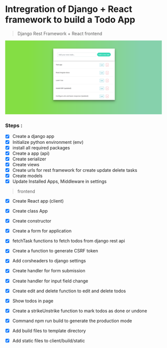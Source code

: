 # Intregration of Django + React framework to build a Todo App

> Django Rest Framework + React frontend

![Screenshots](/screenshot.png)

### Steps :

- [x] Create a django app
- [x] Initialize python environment (env)
- [x] install all required packages
- [x] Create a app (api)
- [x] Create serializer
- [x] Create views
- [x] Create urls for rest framework for create update delete tasks
- [x] Create models
- [x] Update Installed Apps, Middleware in settings

> frontend

- [x] Create React app (client)
- [x] Create class App
- [x] Create constructor
- [x] Create a form for application
- [x] fetchTask functions to fetch todos from django rest api
- [x] Create a function to generate CSRF token
- [x] Add corsheaders to django settings
- [x] Create handler for form submission
- [x] Create handler for input field change
- [x] Create edit and delete function to edit and delete todos
- [x] Show todos in page
- [x] Create a strikeUnstrike function to mark todos as done or undone
- [x] Command npm run build to generate the production mode

- [x] Add build files to template directory
- [x] Add static files to client/build/static
